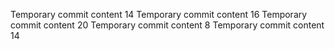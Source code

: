 Temporary commit content 14
Temporary commit content 16
Temporary commit content 20
Temporary commit content 8
Temporary commit content 14
